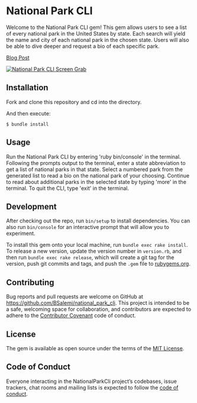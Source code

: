 # National Park CLI

Welcome to the National Park CLI gem! This gem allows users to see a list of every national park in the United States by state. Each search will yield the name and city of each national park in the chosen state. Users will also be able to dive deeper and request a bio of each specific park. 

[Blog Post](https://bsalemi.github.io/project_number_one_national_park_cli)

[![National Park CLI Screen Grab](https://i.imgur.com/Ttuf6jv.png)](https://vimeo.com/341252333)

## Installation

Fork and clone this repository and cd into the directory.

And then execute:

    $ bundle install

## Usage

Run the National Park CLI by entering 'ruby bin/console' in the terminal. Following the prompts output to the terminal, enter a state abbreviation to get a list of national parks in that state. Select a numbered park from the generated list to read a bio on the national park of your choosing. Continue to read about additional parks in the selected state by typing 'more' in the terminal. To quit the CLI, type 'exit' in the terminal. 

## Development

After checking out the repo, run `bin/setup` to install dependencies. You can also run `bin/console` for an interactive prompt that will allow you to experiment.

To install this gem onto your local machine, run `bundle exec rake install`. To release a new version, update the version number in `version.rb`, and then run `bundle exec rake release`, which will create a git tag for the version, push git commits and tags, and push the `.gem` file to [rubygems.org](https://rubygems.org).

## Contributing

Bug reports and pull requests are welcome on GitHub at https://github.com/BSalemi/national_park_cli. This project is intended to be a safe, welcoming space for collaboration, and contributors are expected to adhere to the [Contributor Covenant](http://contributor-covenant.org) code of conduct.

## License

The gem is available as open source under the terms of the [MIT License](https://opensource.org/licenses/MIT).

## Code of Conduct

Everyone interacting in the NationalParkCli project’s codebases, issue trackers, chat rooms and mailing lists is expected to follow the [code of conduct](https://github.com/'interpreted-loop-7766'/national_park_cli/blob/master/CODE_OF_CONDUCT.md).
